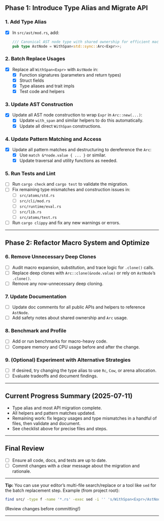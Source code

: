 ## **Phase 1: Introduce Type Alias and Migrate API**

### 1. Add Type Alias

- [x] In `src/ast/mod.rs`, add:
  ```rust
  /// Canonical AST node type with shared ownership for efficient macro expansion.
  pub type AstNode = WithSpan<std::sync::Arc<Expr>>;
  ```

### 2. Batch Replace Usages

- [x] Replace all `WithSpan<Expr>` with `AstNode` in:
  - [x] Function signatures (parameters and return types)
  - [x] Struct fields
  - [x] Type aliases and trait impls
  - [x] Test code and helpers

### 3. Update AST Construction

- [x] Update all AST node construction to wrap `Expr` in `Arc::new(...)`:
  - [x] Update `with_span` and similar helpers to do this automatically.
  - [x] Update all direct `WithSpan` constructions.

### 4. Update Pattern Matching and Access

- [x] Update all pattern matches and destructuring to dereference the `Arc`:
  - [x] Use `match &*node.value { ... }` or similar.
  - [x] Update traversal and utility functions as needed.

### 5. Run Tests and Lint

- [ ] Run `cargo check` and `cargo test` to validate the migration.
- [ ] Fix remaining type mismatches and construction issues in:
  - [ ] `src/atoms/std.rs`
  - [ ] `src/cli/mod.rs`
  - [ ] `src/runtime/eval.rs`
  - [ ] `src/lib.rs`
  - [ ] `src/atoms/test.rs`
- [ ] Run `cargo clippy` and fix any new warnings or errors.

---

## **Phase 2: Refactor Macro System and Optimize**

### 6. Remove Unnecessary Deep Clones

- [ ] Audit macro expansion, substitution, and trace logic for `.clone()` calls.
- [ ] Replace deep clones with `Arc::clone(&node.value)` or rely on `AstNode`’s `.clone()`.
- [ ] Remove any now-unnecessary deep cloning.

### 7. Update Documentation

- [ ] Update doc comments for all public APIs and helpers to reference `AstNode`.
- [ ] Add safety notes about shared ownership and `Arc` usage.

### 8. Benchmark and Profile

- [ ] Add or run benchmarks for macro-heavy code.
- [ ] Compare memory and CPU usage before and after the change.

### 9. (Optional) Experiment with Alternative Strategies

- [ ] If desired, try changing the type alias to use `Rc`, `Cow`, or arena allocation.
- [ ] Evaluate tradeoffs and document findings.

---

## **Current Progress Summary (2025-07-11)**

- Type alias and most API migration complete.
- All helpers and pattern matches updated.
- Remaining work: fix legacy usages and type mismatches in a handful of files, then validate and document.
- See checklist above for precise files and steps.

---

## **Final Review**

- [ ] Ensure all code, docs, and tests are up to date.
- [ ] Commit changes with a clear message about the migration and rationale.

---

**Tip:**
You can use your editor’s multi-file search/replace or a tool like `sed` for the batch replacement step.
Example (from project root):

```sh
find src/ -type f -name '*.rs' -exec sed -i '' 's/WithSpan<Expr>/AstNode/g' {} +
```

(Review changes before committing!)

---
